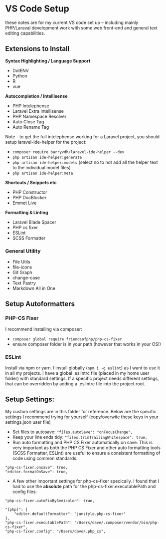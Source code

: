 # VS Code Setup
these notes are for my current VS code set up – including mainly PHP/Laraval development work with some web front-end and general text editing capabilities.

## Extensions to Install

**Syntax Highlighting / Language Support**

- DotENV
- Python
- R
- vue

**Autocompletion / Intellisense**

- PHP Intelephense
- Laravel Extra Intellisense
- PHP Namespace Resolver
- Auto Close Tag
- Auto Rename Tag

Note - to get the full intelephense working for a Laravel project, you should setup laravel-ide-helper for the project:
 - `composer require barryvdh/laravel-ide-helper --dev`
 - `php artisan ide-helper:generate`
 - `php artisan ide-helper:models` (select no to not add all the helper text to the individual model files)
 - `php artisan ide-helper:meta`


**Shortcuts / Snippets etc**
- PHP Constructor
- PHP DocBlocker
- Emmet Live

**Formatting & Linting**
- Laravel Blade Spacer
- PHP cs fixer
- ESLint
- SCSS Formatter


### General Utility

- File Utils
- file-icons
- Git Graph
- change-case
- Text Pastry
- Markdown All in One

## Setup Autoformatters

### PHP-CS Fixer
I recommend installing via composer:
 -  `composer global require friendsofphp/php-cs-fixer`
 - ensure composer folder is in your path (however that works in your OS!)
 
### ESLint
Install via npm or yarn. I install globally (`npm i -g eslint`) as I want to use it in all my projects. I have a global .eslintrc file (placed in my home user folder) with standard settings. If a specific project needs different settings, that can be overridden by adding a .eslintrc file into the project root.

 
## Setup Settings:
My custom settings are in this folder for reference. Below are the specific settings I recommend trying for yourself (copy/overwite these keys in your settings.json user file)
 
 - Set files to autosave: `"files.autoSave": "onFocusChange",`
 - Keep your line ends tidy:  `"files.trimTrailingWhitespace": true,`
 - Run auto formatting and PHP CS Fixer automatically on save. This is very important as both the PHP CS Fixer and other auto formatting tools (SCSS Formatter, ESLint) are useful to ensure a consistent formatting of code using common standards.
 
```
"php-cs-fixer.onsave": true,
"editor.formatOnSave": true,
```

- A few other important settings for php-cs-fixer specically. I found that I had to use the **absolute** path for the php-cs-fixer.executablePath and config files: 

```
"php-cs-fixer.autoFixBySemicolon": true,

"[php]": {
    "editor.defaultFormatter": "junstyle.php-cs-fixer"
},
"php-cs-fixer.executablePath": "/Users/dave/.composer/vendor/bin/php-cs-fixer",
"php-cs-fixer.config": "/Users/dave/.php_cs",
```
